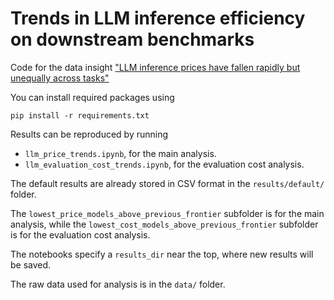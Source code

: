 # Trends in LLM inference efficiency on downstream benchmarks

Code for the data insight ["LLM inference prices have fallen rapidly but unequally across tasks"](https://epoch.ai/data-insights/llm-inference-price-trends?insight-option=All+benchmarks)

You can install required packages using

```
pip install -r requirements.txt
```

Results can be reproduced by running

- `llm_price_trends.ipynb`, for the main analysis.
- `llm_evaluation_cost_trends.ipynb`, for the evaluation cost analysis.

The default results are already stored in CSV format in the `results/default/` folder.

The `lowest_price_models_above_previous_frontier` subfolder is for the main analysis, while the `lowest_cost_models_above_previous_frontier` subfolder is for the evaluation cost analysis.

The notebooks specify a `results_dir` near the top, where new results will be saved.

The raw data used for analysis is in the `data/` folder.
